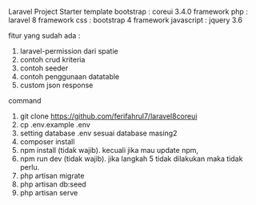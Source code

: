Laravel Project Starter
template bootstrap : coreui 3.4.0
framework php : laravel 8
framework css : bootstrap 4
framework javascript : jquery 3.6

fitur yang sudah ada :
1. laravel-permission dari spatie
2. contoh crud kriteria
3. contoh seeder
4. contoh penggunaan datatable
5. custom json response



command
1. git clone https://github.com/ferifahrul7/laravel8coreui
2. cp .env.example .env
3. setting database .env sesuai database masing2
4. composer install
5. npm install (tidak wajib). kecuali jika mau update npm, 
6. npm run dev (tidak wajib). jika langkah 5 tidak dilakukan maka tidak perlu.
7. php artisan migrate
8. php artisan db:seed
9. php artisan serve
